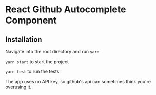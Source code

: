 # React Github Autocomplete Component

## Installation

Navigate into the root directory and run ```yarn```

```yarn start``` to start the project

```yarn test``` to run the tests

The app uses no API key, so github's api can sometimes think you're overusing it.
